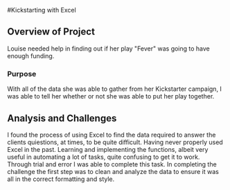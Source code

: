 #Kickstarting with Excel

## Overview of Project
Louise needed help in finding out if her play "Fever" was going to have enough funding.

### Purpose
With all of the data she was able to gather from her Kickstarter campaign, I was able to tell her whether or not she was able to put her play together.

## Analysis and Challenges
I found the process of using Excel to find the data required to answer the clients quiestions, at times, to be quite difficult. Having never properly used Excel in the past. Learning and implementing the functions, albeit very useful in automating a lot of tasks, quite confusing to get it to work. Through trial and error I was able to complete this task. In completing the challenge the first step was to clean and analyze the data to ensure it was all in the correct formatting and style. 
